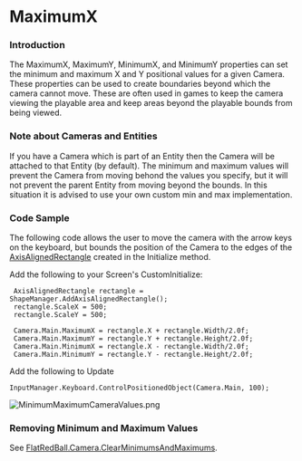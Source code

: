 # MaximumX

### Introduction

The MaximumX, MaximumY, MinimumX, and MinimumY properties can set the minimum and maximum X and Y positional values for a given Camera. These properties can be used to create boundaries beyond which the camera cannot move. These are often used in games to keep the camera viewing the playable area and keep areas beyond the playable bounds from being viewed.

### Note about Cameras and Entities

If you have a Camera which is part of an Entity then the Camera will be attached to that Entity (by default). The minimum and maximum values will prevent the Camera from moving behond the values you specify, but it will not prevent the parent Entity from moving beyond the bounds. In this situation it is advised to use your own custom min and max implementation.

### Code Sample

The following code allows the user to move the camera with the arrow keys on the keyboard, but bounds the position of the Camera to the edges of the [AxisAlignedRectangle](../../../frb/docs/index.php) created in the Initialize method.

Add the following to your Screen's CustomInitialize:

```
 AxisAlignedRectangle rectangle = ShapeManager.AddAxisAlignedRectangle();
 rectangle.ScaleX = 500;
 rectangle.ScaleY = 500;

 Camera.Main.MaximumX = rectangle.X + rectangle.Width/2.0f;
 Camera.Main.MaximumY = rectangle.Y + rectangle.Height/2.0f;
 Camera.Main.MinimumX = rectangle.X - rectangle.Width/2.0f;
 Camera.Main.MinimumY = rectangle.Y - rectangle.Height/2.0f;
```

Add the following to Update

```
InputManager.Keyboard.ControlPositionedObject(Camera.Main, 100);
```

![MinimumMaximumCameraValues.png](../../../.gitbook/assets/migrated\_media-MinimumMaximumCameraValues.png)

### Removing Minimum and Maximum Values

See [FlatRedBall.Camera.ClearMinimumsAndMaximums](../../../frb/docs/index.php).

